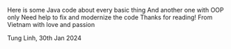 Here is some Java code about every basic thing
And another one with OOP only
Need help to fix and modernize the code
Thanks for reading!
From Vietnam with love and passion

Tung Linh, 30th Jan 2024
